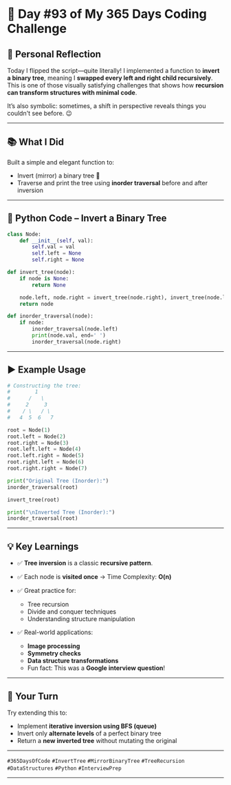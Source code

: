 # 🎯 Day #93 of My 365 Days Coding Challenge

## 💭 Personal Reflection

Today I flipped the script—quite literally!
I implemented a function to **invert a binary tree**, meaning I **swapped every left and right child recursively**.
This is one of those visually satisfying challenges that shows how **recursion can transform structures with minimal code**.

It’s also symbolic: sometimes, a shift in perspective reveals things you couldn't see before. 😉

---

## 📚 What I Did

Built a simple and elegant function to:

* Invert (mirror) a binary tree 🌳
* Traverse and print the tree using **inorder traversal** before and after inversion

---

## 📝 Python Code – Invert a Binary Tree

```python
class Node:
    def __init__(self, val):
        self.val = val
        self.left = None
        self.right = None

def invert_tree(node):
    if node is None:
        return None

    node.left, node.right = invert_tree(node.right), invert_tree(node.left)
    return node

def inorder_traversal(node):
    if node:
        inorder_traversal(node.left)
        print(node.val, end=' ')
        inorder_traversal(node.right)
```

---

## ▶️ Example Usage

```python
# Constructing the tree:
#        1
#      /   \
#     2     3
#    / \   / \
#   4  5  6   7

root = Node(1)
root.left = Node(2)
root.right = Node(3)
root.left.left = Node(4)
root.left.right = Node(5)
root.right.left = Node(6)
root.right.right = Node(7)

print("Original Tree (Inorder):")
inorder_traversal(root)

invert_tree(root)

print("\nInverted Tree (Inorder):")
inorder_traversal(root)
```

---

## 💡 Key Learnings

* ✅ **Tree inversion** is a classic **recursive pattern**.
* ✅ Each node is **visited once** → Time Complexity: **O(n)**
* ✅ Great practice for:

  * Tree recursion
  * Divide and conquer techniques
  * Understanding structure manipulation
* ✅ Real-world applications:

  * **Image processing**
  * **Symmetry checks**
  * **Data structure transformations**
  * Fun fact: This was a **Google interview question**!

---

## 🚀 Your Turn

Try extending this to:

* Implement **iterative inversion using BFS (queue)**
* Invert only **alternate levels** of a perfect binary tree
* Return a **new inverted tree** without mutating the original

---

`#365DaysOfCode` `#InvertTree` `#MirrorBinaryTree` `#TreeRecursion` `#DataStructures` `#Python` `#InterviewPrep`

---
